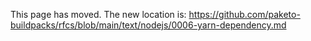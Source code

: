 This page has moved. The new location is:
https://github.com/paketo-buildpacks/rfcs/blob/main/text/nodejs/0006-yarn-dependency.md

